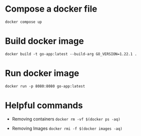 # Compose a docker file
`docker compose up`

# Build docker image

`docker build -t go-app:latest --build-arg GO_VERSION=1.22.1 .`

# Run docker image
`docker run -p 8080:8080 go-app:latest`

# Helpful commands

- Removing containers
`docker rm -vf $(docker ps -aq)`

- Removing Images
`docker rmi -f $(docker images -aq)`